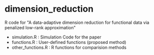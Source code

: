# dimension_reduction
R code for "A data-adaptive dimension reduction for functional data via penalized low-rank approximation"

- simulation.R : Simulation Code for the paper
- functions.R : User-defined functions (proposed method)
- other_functions.R : R functions for comparision methods
